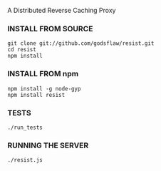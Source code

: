 A Distributed Reverse Caching Proxy

### INSTALL FROM SOURCE

    git clone git://github.com/godsflaw/resist.git
    cd resist
    npm install

### INSTALL FROM npm

    npm install -g node-gyp
    npm install resist

### TESTS

    ./run_tests

### RUNNING THE SERVER

    ./resist.js
